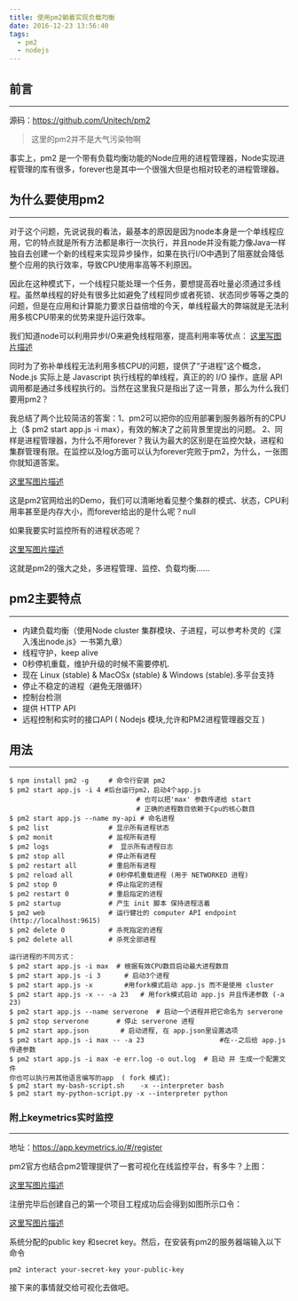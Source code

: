 ```yaml
---
title: 使用pm2躺着实现负载均衡
date: 2016-12-23 13:56:40
tags: 
  - pm2
  - nodejs
---
```


## 前言

---

源码：https://github.com/Unitech/pm2

>这里的pm2并不是大气污染物啊

事实上，pm2 是一个带有负载均衡功能的Node应用的进程管理器，Node实现进程管理的库有很多，forever也是其中一个很强大但是也相对较老的进程管理器。

## 为什么要使用pm2

---

对于这个问题，先说说我的看法，最基本的原因是因为node本身是一个单线程应用，它的特点就是所有方法都是串行一次执行，并且node并没有能力像Java一样独自去创建一个新的线程来实现异步操作，如果在执行I/O中遇到了阻塞就会降低整个应用的执行效率，导致CPU使用率高等不利原因。

因此在这种模式下，一个线程只能处理一个任务，要想提高吞吐量必须通过多线程。虽然单线程的好处有很多比如避免了线程同步或者死锁、状态同步等等之类的问题，但是在应用和计算能力要求日益倍增的今天，单线程最大的弊端就是无法利用多核CPU带来的优势来提升运行效率。

我们知道node可以利用异步I/O来避免线程阻塞，提高利用率等优点：
[这里写图片描述](http://img.blog.csdn.net/20161222235043884?watermark/2/text/aHR0cDovL2Jsb2cuY3Nkbi5uZXQv/font/5a6L5L2T/fontsize/400/fill/I0JBQkFCMA==/dissolve/70/gravity/SouthEast)

同时为了弥补单线程无法利用多核CPU的问题，提供了“子进程”这个概念，Node.js 实际上是 Javascript 执行线程的单线程，真正的的 I/O 操作，底层 API 调用都是通过多线程执行的。当然在这里我只是指出了这一背景，那么为什么我们要用pm2？

我总结了两个比较简洁的答案：1、pm2可以把你的应用部署到服务器所有的CPU上（$ pm2 start app.js -i max），有效的解决了之前背景里提出的问题。 2、同样是进程管理器，为什么不用forever？我认为最大的区别是在监控欠缺，进程和集群管理有限。在监控以及log方面可以认为forever完败于pm2，为什么，一张图你就知道答案。

[这里写图片描述](http://img.blog.csdn.net/20161223000122076?watermark/2/text/aHR0cDovL2Jsb2cuY3Nkbi5uZXQv/font/5a6L5L2T/fontsize/400/fill/I0JBQkFCMA==/dissolve/70/gravity/SouthEast)

这是pm2官网给出的Demo，我们可以清晰地看见整个集群的模式、状态，CPU利用率甚至是内存大小，而forever给出的是什么呢？null

如果我要实时监控所有的进程状态呢？

[这里写图片描述](http://img.blog.csdn.net/20161223000430172?watermark/2/text/aHR0cDovL2Jsb2cuY3Nkbi5uZXQv/font/5a6L5L2T/fontsize/400/fill/I0JBQkFCMA==/dissolve/70/gravity/SouthEast)

这就是pm2的强大之处，多进程管理、监控、负载均衡……

## pm2主要特点

---

- 内建负载均衡（使用Node cluster 集群模块、子进程，可以参考朴灵的《深入浅出node.js》一书第九章）
-  线程守护，keep alive
- 0秒停机重载，维护升级的时候不需要停机.
- 现在 Linux (stable) & MacOSx (stable) & Windows (stable).多平台支持
- 停止不稳定的进程（避免无限循环）
- 控制台检测
- 提供 HTTP API
- 远程控制和实时的接口API ( Nodejs 模块,允许和PM2进程管理器交互 )

## 用法

---

	$ npm install pm2 -g     # 命令行安装 pm2 
	$ pm2 start app.js -i 4 #后台运行pm2，启动4个app.js 
	                                # 也可以把'max' 参数传递给 start
	                                # 正确的进程数目依赖于Cpu的核心数目
	$ pm2 start app.js --name my-api # 命名进程
	$ pm2 list               # 显示所有进程状态
	$ pm2 monit              # 监视所有进程
	$ pm2 logs               #  显示所有进程日志
	$ pm2 stop all           # 停止所有进程
	$ pm2 restart all        # 重启所有进程
	$ pm2 reload all         # 0秒停机重载进程 (用于 NETWORKED 进程)
	$ pm2 stop 0             # 停止指定的进程
	$ pm2 restart 0          # 重启指定的进程
	$ pm2 startup            # 产生 init 脚本 保持进程活着
	$ pm2 web                # 运行健壮的 computer API endpoint (http://localhost:9615)
	$ pm2 delete 0           # 杀死指定的进程
	$ pm2 delete all         # 杀死全部进程
	
	运行进程的不同方式：
	$ pm2 start app.js -i max  # 根据有效CPU数目启动最大进程数目
	$ pm2 start app.js -i 3      # 启动3个进程
	$ pm2 start app.js -x        #用fork模式启动 app.js 而不是使用 cluster
	$ pm2 start app.js -x -- -a 23   # 用fork模式启动 app.js 并且传递参数 (-a 23)
	$ pm2 start app.js --name serverone  # 启动一个进程并把它命名为 serverone
	$ pm2 stop serverone       # 停止 serverone 进程
	$ pm2 start app.json        # 启动进程, 在 app.json里设置选项
	$ pm2 start app.js -i max -- -a 23                   #在--之后给 app.js 传递参数
	$ pm2 start app.js -i max -e err.log -o out.log  # 启动 并 生成一个配置文件
	你也可以执行用其他语言编写的app  ( fork 模式):
	$ pm2 start my-bash-script.sh    -x --interpreter bash
	$ pm2 start my-python-script.py -x --interpreter python

### 附上keymetrics实时监控

---

地址：https://app.keymetrics.io/#/register

pm2官方也结合pm2管理提供了一套可视化在线监控平台，有多牛？上图：

[这里写图片描述](http://img.blog.csdn.net/20161223001926138?watermark/2/text/aHR0cDovL2Jsb2cuY3Nkbi5uZXQv/font/5a6L5L2T/fontsize/400/fill/I0JBQkFCMA==/dissolve/70/gravity/SouthEast)

注册完毕后创建自己的第一个项目工程成功后会得到如图所示口令：

[这里写图片描述](http://img.blog.csdn.net/20161223002436895?watermark/2/text/aHR0cDovL2Jsb2cuY3Nkbi5uZXQv/font/5a6L5L2T/fontsize/400/fill/I0JBQkFCMA==/dissolve/70/gravity/SouthEast)

系统分配的public key 和secret key。然后，在安装有pm2的服务器端输入以下命令
		
	pm2 interact your-secret-key your-public-key

接下来的事情就交给可视化去做吧。
